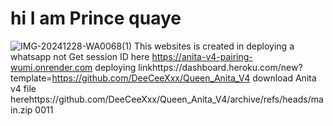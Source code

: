 # hi I am Prince quaye
![IMG-20241228-WA0068(1)](https://github.com/user-attachments/assets/0b766c68-41a6-436a-bb41-6dc7e784fb57)
This websites is created in  deploying a whatsapp not
Get session ID here https://anita-v4-pairing-wumi.onrender.com
deploying linkhttps://dashboard.heroku.com/new?template=https://github.com/DeeCeeXxx/Queen_Anita_V4
download Anita v4 file herehttps://github.com/DeeCeeXxx/Queen_Anita_V4/archive/refs/heads/main.zip
0011
